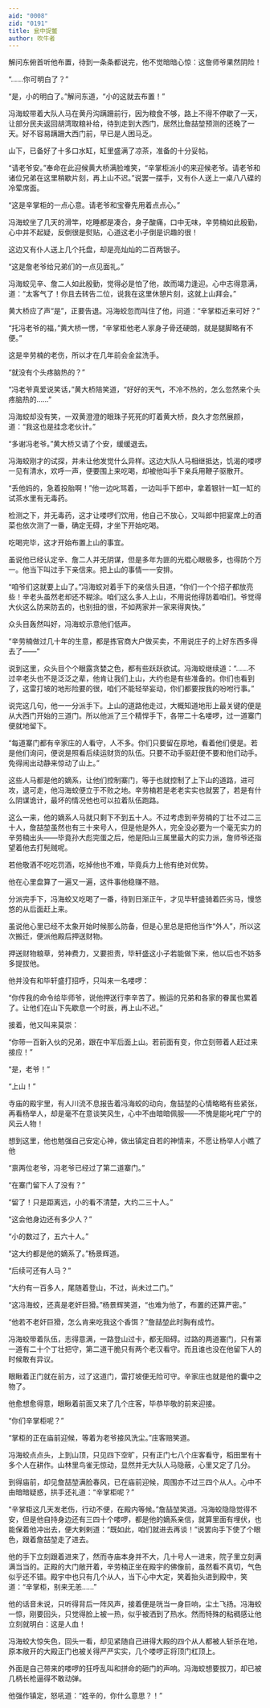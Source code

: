 ```yaml
---
aid: "0008"
zid: "0191"
title: 瓮中捉鳖
author: 吹牛者
---
```


解问东俯首听他布置，待到一条条都说完，他不觉暗暗心惊：这詹师爷果然阴险！

“……你可明白了？”

“是，小的明白了。”解问东道，“小的这就去布置！”

冯海蛟带着大队人马在黄丹沟蹒跚前行，因为粮食不够，路上不得不停歇了一天，让部分民夫返回胡湾取粮补给，待到走到大西门，居然比詹喆堃预测的还晚了一天。好不容易蹒跚大西门前，早已是人困马乏。

山下，已备好了十多口水缸，缸里盛满了凉茶，准备的十分妥帖。

“请老爷安。”奉命在此迎候黄大桥满脸堆笑，“辛掌柜派小的来迎候老爷。请老爷和诸位兄弟在这里稍歇片刻，再上山不迟。”说罢一摆手，又有仆人送上一桌八八碟的冷荤席面。

“这是辛掌柜的一点心意。请老爷和宝眷先用着点点心。”

冯海蛟坐了几天的滑竿，吃睡都是凑合，身子酸痛，口中无味，辛劳楠如此殷勤，心中并不起疑，反倒很是熨贴，心道这老小子倒是识趣的很！

这边又有仆人送上几个托盘，却是亮灿灿的二百两银子。

“这是詹老爷给兄弟们的一点见面礼。”

冯海蛟见辛、詹二人如此殷勤，觉得必是怕了他，故而竭力逢迎。心中志得意满，道：“太客气了！你且去转告二位，说我在这里休憩片刻，这就上山拜会。”

黄大桥应了声“是”，正要告退。冯海蛟忽而叫住了他，问道：“辛掌柜近来可好？”

“托冯老爷的福，”黄大桥一愣，“辛掌柜他老人家身子骨还硬朗，就是腿脚略有不便。”

这是辛劳楠的老伤，所以才在几年前会金盆洗手。

“就没有个头疼脑热的？”

“冯老爷真爱说笑话，”黄大桥陪笑道，“好好的天气，不冷不热的，怎么忽然来个头疼脑热的……”

冯海蛟却没有笑，一双黄澄澄的眼珠子死死的盯着黄大桥，良久才忽然展颜，道：“我这也是挂念老伙计。”

“多谢冯老爷。”黄大桥又请了个安，缓缓退去。

冯海蛟刚才的试探，并未让他发觉什么异样。这边大队人马相继抵达，饥渴的喽啰一见有清水，欢呼一声，便要围上来吃喝，却被他叫手下亲兵用鞭子驱散开。

“丢他妈的，急着投胎啊！”他一边叱骂着，一边叫手下郎中，拿着银针一缸一缸的试茶水里有无毒药。

检测之下，并无毒药，这才让喽啰们饮用，他自己不放心，又叫郎中把宴席上的酒菜也依次测了一番，确定无碍，才坐下开始吃喝。

吃喝完毕，这才开始布置上山的事宜。

虽说他已经认定辛、詹二人并无阴谋，但是多年为匪的光棍心眼极多，也得防个万一。他当下叫过手下亲信来。把上山的事情一一安排。

“咱爷们这就要上山了。”冯海蛟对着手下的亲信头目道，“你们一个个招子都放亮些！辛老头虽然老却还不糊涂。咱们这么多人上山，不用说他得防着咱们。爷觉得大伙这么防来防去的，也别扭的很，不如两家并一家来得爽快。”

众头目轰然叫好，冯海蛟示意他们低声。

“辛劳楠做过几十年的生意，都是拣官商大户做买卖，不用说庄子的上好东西多得去了――”

说到这里，众头目个个眼露贪婪之色，都有些跃跃欲试。冯海蛟继续道：“……不过辛老头也不是泛泛之辈，他肯让我们上山，大约也是有些准备的。你们也看到了，这雷打坡的地形险要的很，咱们不能轻举妄动，你们都要按我的吩咐行事。”

说完这几句，他一一分派手下。上山的道路他走过，大概知道地形上最关键的便是从大西门开始的三道门。所以他派了三个精悍手下，各带二十名喽啰，过一道寨门便就地留下。

“每道寨门都有辛家庄的人看守，人不多。你们只要留在原地，看着他们便是。若是他们询问，便说是照看后续运财货的队伍。只要不动手驱赶便不要和他们动手。免得闹出动静来惊动了山上。”

这些人马都是他的嫡系，让他们控制寨门，等于也就控制了上下山的道路，进可攻，退可走，他冯海蛟便立于不败之地。辛劳楠若是老老实实也就罢了，若是有什么阴谋诡计，最坏的情况他也可以拉着队伍跑路。

这么一来，他的嫡系人马就只剩下不到五十人。不过考虑到辛劳楠的丁壮不过二三十人，詹喆堃虽然也有三十来号人，但是他是外人，完全没必要为一个毫无实力的辛劳楠出头――毕竟孙大彪完蛋之后，他是阳山三属里最大的实力派，詹师爷还指望着他去打髡贼呢。

若他敬酒不吃吃罚酒，吃掉他也不难，毕竟兵力上他有绝对优势。

他在心里盘算了一遍又一遍，这件事他稳赚不赔。

分派完手下，冯海蛟又吃喝了一番，待到日渐正午，才见毕轩盛骑着匹劣马，慢悠悠的从后面赶上来。

虽说他心里已经不太象开始时候那么防备，但是心里总是把他当作“外人”，所以这次搬迁，便派他殿后押送财物。

押送财物粮草，劳神费力，又要担责，毕轩盛这小子若能做下来，他以后也不妨多多提拔他。

他并没有和毕轩盛打招呼，只叫来一名喽啰：

“你传我的命令给毕师爷，说他押送行李辛苦了。搬运的兄弟和各家的眷属也累着了。让他们在山下先歇息一个时辰，再上山不迟。”

接着，他又叫来莫崇：

“你带一百新入伙的兄弟，跟在中军后面上山。若前面有变，你立刻带着人赶过来接应！”

“是，老爷！”

“上山！”

寺庙的殿宇里，有人川流不息报告着冯海蛟的动向，詹喆堃的心情略略有些紧张，再看杨举人，却是毫不在意谈笑风生，心中不由暗暗佩服――不愧是能叱咤广宁的风云人物！

想到这里，他也勉强自己安定心神，做出镇定自若的神情来，不愿让杨举人小瞧了他

“禀两位老爷，冯老爷已经过了第二道寨门。”

“在寨门留下人了没有？”

“留了！只是距离远，小的看不清楚，大约二三十人。”

“这会他身边还有多少人？”

“小的数过了，五六十人。”

“这大约都是他的嫡系了。”杨景辉道。

“后续可还有人马？”

“大约有一百多人，尾随着登山，不过，尚未过二门。”

“这冯海蛟，还真是老奸巨猾。”杨景辉笑道，“也难为他了，布置的还算严密。”

“他若不老奸巨猾，怎么肯来吃我这个香饵？”詹喆堃此时胸有成竹。

冯海蛟带着队伍，志得意满，一路登山过卡，都无阻碍。过路的两道寨门，只有第一道有二十个丁壮把守，第二道干脆只有两个老汉看守。而且谁也没在他留下人的时候敢有异议。

眼瞅着正门就在前方，过了这道门，雷打坡便无险可守。辛家庄也就是他的囊中之物了。

他愈想愈得意，眼瞅着前面又来了几个庄客，毕恭毕敬的前来迎接。

“你们辛掌柜呢？”

“掌柜的正在庙前迎候，等着为老爷接风洗尘。”庄客赔笑道。

冯海蛟点点头，上到山顶，只见四下空旷，只有正门七八个庄客看守，稻田里有十多个人在耕作。山林里鸟雀无惊动，显然并无大队人马隐蔽，心里又定了几分。

到得庙前，却见詹喆堃满脸春风，已在庙前迎候，周围亦不过三四个从人。心中不由暗暗疑惑，拱手还礼道：“辛掌柜呢？”

“辛掌柜这几天发老伤，行动不便，在殿内等候。”詹喆堃笑道。冯海蛟隐隐觉得不安，但是他自持身边还有三四十个喽啰，都是他的嫡系亲信，就算里面有埋伏，也能保着他冲出去，便大剌剌道：“既如此，咱们就进去再谈！”说罢向手下使了个眼色，跟着詹喆堃走了进去。

他的手下立刻跟着进来了，然而寺庙本身并不大，几十号人一进来，院子里立刻满满当当的。正殿的大门敞开着，辛劳楠正坐在殿宇的佛像前，虽然看不真切，气色似乎还不错。殿宇中也只有几个从人，当下心中大定，笑着抬头进到殿中，笑道：“辛掌柜，别来无恙……”

他的话音未说，只听得背后一阵风声，接着便是咣当一身巨响，尘土飞扬。冯海蛟一惊，刚要回头，只觉得脸上被一热，似乎被洒到了热水。然而特殊的粘稠感让他立刻就明白：这是人血！

冯海蛟大惊失色，回头一看，却见紧随自己进得大殿的四个从人都被人斩杀在地，原本敞开的大殿正门也被关得严严实实，几个喽啰正将顶门杠顶上。

外面是自己带来的喽啰的狂呼乱叫和拼命的砸门的声响。冯海蛟想要拔刀，却已被几柄长枪逼得不敢动弹。

他强作镇定，怒吼道：“姓辛的，你什么意思？！”
